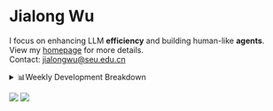 #  Jialong Wu

I focus on enhancing LLM **efficiency** and building human-like **agents**.<br>
View my [homepage](https://callanwu.github.io/) for more details. <br>
Contact: jialongwu@seu.edu.cn

<details><summary>📊Weekly Development Breakdown</summary>

<!--START_SECTION:waka-->

```txt
From: 17 February 2025 - To: 24 February 2025

Total Time: 13 hrs 52 mins

Python     10 hrs 21 mins  ██████████████████▓░░░░░░   74.61 %
Other      1 hr 47 mins    ███▒░░░░░░░░░░░░░░░░░░░░░   12.85 %
Bash       33 mins         █░░░░░░░░░░░░░░░░░░░░░░░░   04.01 %
Markdown   28 mins         █░░░░░░░░░░░░░░░░░░░░░░░░   03.47 %
CSV        18 mins         ▓░░░░░░░░░░░░░░░░░░░░░░░░   02.28 %
```

<!--END_SECTION:waka-->

[![wakatime](https://wakatime.com/badge/user/c6720b29-9431-4a60-bc9d-e1fb2b6bd65f.svg)](https://wakatime.com/@c6720b29-9431-4a60-bc9d-e1fb2b6bd65f)
</details>

[![](https://img.shields.io/badge/Google%20Scholar-4385FE.svg?&color=d6d6d6&style=flat-square&logo=google-scholar)](https://scholar.google.com/citations?user=6eg2m4YAAAAJ)
![](https://komarev.com/ghpvc/?username=callanwu)
